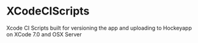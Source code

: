 # XCodeCIScripts

Xcode CI Scripts built for versioning the app and uploading to Hockeyapp on XCode 7.0 and OSX Server
